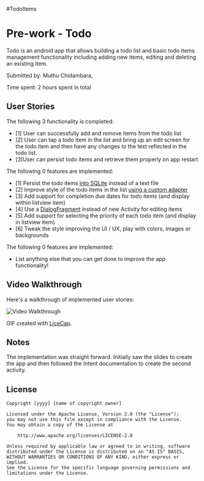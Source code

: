 #TodoItems

# Pre-work - Todo

Todo is an android app that allows building a todo list and basic todo items management functionality including adding new items, editing and deleting an existing item.

Submitted by: Muthu Chidambara,

Time spent: 2 hours spent in total

## User Stories

The following 3 functionality is completed:

* [1] User can successfully add and remove items from the todo list
* [2] User can tap a todo item in the list and bring up an edit screen for the todo item and then have any changes to the text reflected in the todo list.
* [3]User can persist todo items and retrieve them properly on app restart

The following 0 features are implemented:

* [1] Persist the todo items [into SQLite](http://guides.codepath.com/android/Persisting-Data-to-the-Device#sqlite) instead of a text file
* [2] Improve style of the todo items in the list [using a custom adapter](http://guides.codepath.com/android/Using-an-ArrayAdapter-with-ListView)
* [3] Add support for completion due dates for todo items (and display within listview item)
* [4] Use a [DialogFragment](http://guides.codepath.com/android/Using-DialogFragment) instead of new Activity for editing items
* [5] Add support for selecting the priority of each todo item (and display in listview item)
* [6] Tweak the style improving the UI / UX, play with colors, images or backgrounds

The following 0 features are implemented:

*  List anything else that you can get done to improve the app functionality!

## Video Walkthrough 

Here's a walkthrough of implemented user stories:

<img src='http://imgur.com/88k9dMS' title='Video Walkthrough' width='' alt='Video Walkthrough' />

GIF created with [LiceCap](http://www.cockos.com/licecap/).

## Notes

The implementation was straight forward. Initially saw the slides to create the app and then followed the Intent documentation to create the second activity. 

## License

    Copyright [yyyy] [name of copyright owner]

    Licensed under the Apache License, Version 2.0 (the "License");
    you may not use this file except in compliance with the License.
    You may obtain a copy of the License at

        http://www.apache.org/licenses/LICENSE-2.0

    Unless required by applicable law or agreed to in writing, software
    distributed under the License is distributed on an "AS IS" BASIS,
    WITHOUT WARRANTIES OR CONDITIONS OF ANY KIND, either express or implied.
    See the License for the specific language governing permissions and
    limitations under the License.
